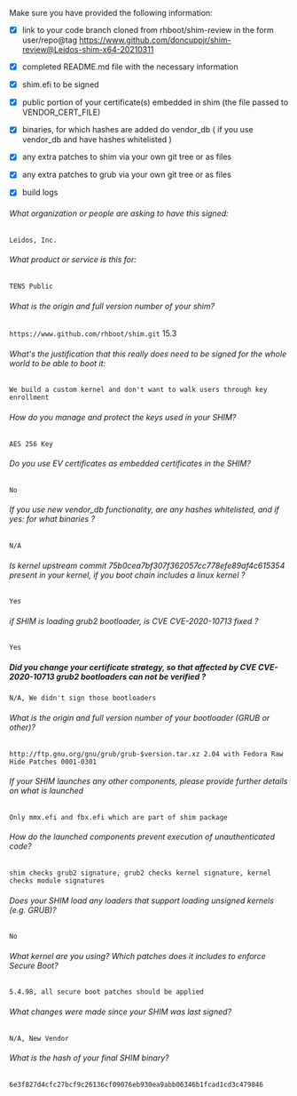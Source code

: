 Make sure you have provided the following information:

 - [x] link to your code branch cloned from rhboot/shim-review in the form user/repo@tag
https://www.github.com/doncuppjr/shim-review@Leidos-shim-x64-20210311
 - [x] completed README.md file with the necessary information
 - [x] shim.efi to be signed
 - [x] public portion of your certificate(s) embedded in shim (the file passed to VENDOR_CERT_FILE)
 - [x] binaries, for which hashes are added do vendor_db ( if you use vendor_db and have hashes whitelisted )
 - [x] any extra patches to shim via your own git tree or as files
 - [x] any extra patches to grub via your own git tree or as files
 - [x] build logs


###### What organization or people are asking to have this signed:
`Leidos, Inc.`

###### What product or service is this for:
`TENS Public`

###### What is the origin and full version number of your shim?
`https://www.github.com/rhboot/shim.git` 15.3

###### What's the justification that this really does need to be signed for the whole world to be able to boot it:
`We build a custom kernel and don't want to walk users through key enrollment`

###### How do you manage and protect the keys used in your SHIM?
`AES 256 Key`

###### Do you use EV certificates as embedded certificates in the SHIM?
`No`

###### If you use new vendor_db functionality, are any hashes whitelisted, and if yes: for what binaries ?
`N/A`

###### Is kernel upstream commit 75b0cea7bf307f362057cc778efe89af4c615354 present in your kernel, if you boot chain includes a linux kernel ?
`Yes`

###### if SHIM is loading grub2 bootloader, is CVE CVE-2020-10713 fixed ?
`Yes`

##### Did you change your certificate strategy, so that affected by CVE CVE-2020-10713 grub2 bootloaders can not be verified ?
`N/A, We didn't sign those bootloaders`

###### What is the origin and full version number of your bootloader (GRUB or other)?
`http://ftp.gnu.org/gnu/grub/grub-$version.tar.xz 2.04 with Fedora Raw Hide Patches 0001-0301`

###### If your SHIM launches any other components, please provide further details on what is launched
`Only mmx.efi and fbx.efi which are part of shim package`

###### How do the launched components prevent execution of unauthenticated code?
`shim checks grub2 signature, grub2 checks kernel signature, kernel checks module signatures`

###### Does your SHIM load any loaders that support loading unsigned kernels (e.g. GRUB)?
`No`

###### What kernel are you using? Which patches does it includes to enforce Secure Boot?
`5.4.98, all secure boot patches should be applied`

###### What changes were made since your SHIM was last signed?
`N/A, New Vendor`

###### What is the hash of your final SHIM binary?
`6e3f827d4cfc27bcf9c26136cf09076eb930ea9abb06346b1fcad1cd3c479846`
